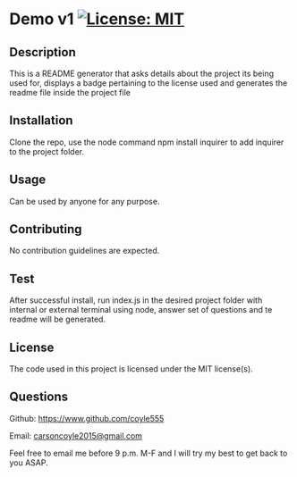 # Demo v1                               [![License: MIT](https://img.shields.io/badge/License-MIT-yellow.svg)](https://opensource.org/licenses/MIT)
  ## Description
  This is a README generator that asks details about the project its being used for, displays a badge pertaining to the license used and generates the readme file inside the project file

  ## Installation
  Clone the repo, use the node command npm install inquirer to add inquirer to the project folder.

  ## Usage
  Can be used by anyone for any purpose.

  ## Contributing
  No contribution guidelines are expected.

  ## Test
  After successful install, run index.js in the desired project folder with internal or external terminal using node, answer set of questions and te readme will be generated.

  ## License
  The code used in this project is licensed under the MIT license(s).

  ## Questions
  Github: https://www.github.com/coyle555

  Email: carsoncoyle2015@gmail.com

  Feel free to email me before 9 p.m. M-F and I will try my best to get back to you ASAP.
